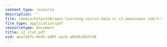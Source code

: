 ```yaml
---
content_type: resource
description: ''
file: /media/https%3A/open-learning-course-data-rc.s3.amazonaws.com/3-91-mechanical-behavior-of-plastics-spring-2007/aea7a0fc0e45e00faacba06db18b5fd8_22_stat.pdf
file_type: application/pdf
resourcetype: Document
title: 22_stat.pdf
uid: aea7a0fc-0e45-e00f-aacb-a06db18b5fd8
---
```

